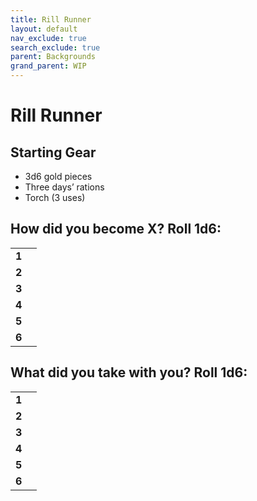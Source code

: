 ```yaml
---
title: Rill Runner
layout: default
nav_exclude: true
search_exclude: true
parent: Backgrounds
grand_parent: WIP
---
```



# Rill Runner

> 

## Starting Gear

- 3d6 gold pieces
- Three days’ rations
- Torch (3 uses)

## How did you become X? Roll 1d6:

|       |     |
| ----- | --- |
| **1** |     |
| **2** |     |
| **3** |     |
| **4** |     |
| **5** |     |
| **6** |     |

## What did you take with you? Roll 1d6:

|       |     |
| ----- | --- |
| **1** |     |
| **2** |     |
| **3** |     |
| **4** |     |
| **5** |     |
| **6** |     |

